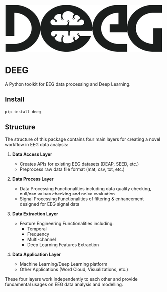 <div align=center><img width="500" height="150" src="/figures/logo.png"></div>  

# DEEG

A Python toolkit for EEG data processing and Deep Learning.

## Install
`pip install deeg`

## Structure

The structure of this package contains four main layers for creating a novel workflow in EEG data analysis:
1. __Data Access Layer__
    * Creates APIs for existing EEG datasets (DEAP, SEED, etc.)
    * Preprocess raw data file format (mat, csv, txt, etc.)
    
2. __Data Process Layer__
    * Data Processing Functionalities including data quality checking, null/nan values checking and noise evaluation
    * Signal Processing Functionalities of filtering & enhancement designed for EEG signal data
    
3. __Data Extraction Layer__
    * Feature Engineering Functionalities including:
        * Temporal
        * Frequency
        * Multi-channel
        * Deep Learning Features Extraction
    
4. __Data Application Layer__
    * Machine Learning/Deep Learning platform
    * Other Applications (Word Cloud, Visualizations, etc.)
   
These four layers work independently to each other and provide fundamental usages on EEG data analysis and modelling.
